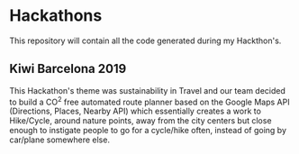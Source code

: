 # Hackathons

This repository will contain all the code generated during my Hackthon's.

## Kiwi Barcelona 2019

This Hackathon's theme was sustainability in Travel and our team decided to build a CO<sup>2</sup> free automated route planner based on the Google Maps API (Directions, Places, Nearby API) which essentially creates a work to Hike/Cycle, around nature points, away from the city centers but close enough to instigate people to go for a cycle/hike often, instead of going by car/plane somewhere else.